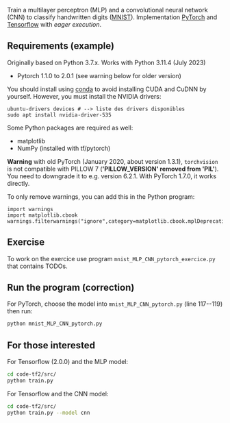 Train a multilayer perceptron (MLP) and a convolutional neural network (CNN) to classify handwritten digits ([MNIST](http://yann.lecun.com/exdb/mnist/)). Implementation [PyTorch](https://pytorch.org/) and [Tensorflow](https://www.tensorflow.org/) with *eager execution*.

## Requirements (example)
Originally based on Python 3.7.x. Works with Python 3.11.4 (July 2023)
- Pytorch 1.1.0 to 2.0.1 (see warning below for older version)

You should install using [conda](https://docs.conda.io/en/latest/miniconda.html) to avoid installing CUDA and CuDNN by yourself. However, you must install the NVIDIA drivers:
```
ubuntu-drivers devices # --> liste des drivers disponibles
sudo apt install nvidia-driver-535
```
Some Python packages are required as well:
- matplotlib
- NumPy (installed with tf/pytorch)

**Warning** with old PyTorch (January 2020, about version 1.3.1), `torchvision` is not compatible with PILLOW 7 (__'PILLOW_VERSION' removed from 'PIL'__). You need to downgrade it to e.g. version 6.2.1. With PyTorch 1.7.0, it works directly.

To only remove warnings, you can add this in the Python program:
```
import warnings
import matplotlib.cbook
warnings.filterwarnings("ignore",category=matplotlib.cbook.mplDeprecation)
```
## Exercise
To work on the exercice use program `mnist_MLP_CNN_pytorch_exercice.py` that contains TODOs.

## Run the program (correction)
For PyTorch, choose the model into `mnist_MLP_CNN_pytorch.py` (line 117--119) then run:

```bash
python mnist_MLP_CNN_pytorch.py

```

## For those interested
For Tensorflow (2.0.0) and the MLP model:
```bash
cd code-tf2/src/
python train.py
```
For Tensorflow and the CNN model:
```bash
cd code-tf2/src/
python train.py --model cnn
```


